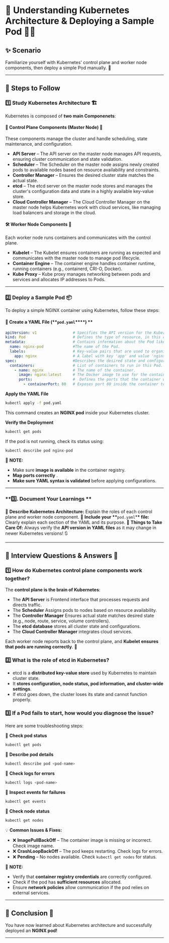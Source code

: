 # **🚀 Understanding Kubernetes Architecture & Deploying a Sample Pod 🚀💡**

## **✨ Scenario**

Familiarize yourself with Kubernetes' control plane and worker node components, then deploy a simple Pod manually.  🎉

---

## **🔹 Steps to Follow**

### **1️⃣ Study Kubernetes Architecture 🏗️**

Kubernetes is composed of **two main Componenets**:

#### **🧠 Control Plane Components (Master Node) 🧩**

These components manage the cluster and handle scheduling, state maintenance, and configuration.

- **API Server**  – The API server on the master node manages API requests, ensuring cluster communication and state validation.
- **Scheduler** – The Scheduler on the master node assigns newly created pods to available nodes based on resource availability and constraints.
- **Controller Manager** – Ensures the desired cluster state matches the actual state.
- **etcd** – The etcd server on the master node stores and manages the cluster's configuration data and state in a highly available key-value store.
- **Cloud Controller Manager** – The Cloud Controller Manager on the master node helps Kubernetes work with cloud services, like managing load balancers and storage in the cloud.

#### **🛠️ Worker Node Components 🔧**

Each worker node runs containers and communicates with the control plane.

- **Kubelet** – The Kubelet ensures containers are running as expected and communicates with the master node to manage pod lifecycle.
- **Container Engine** – The container engine handles container runtime, running containers (e.g., containerd, CRI-O, Docker).
- **Kube Proxy** – Kube proxy manages networking between pods and services and allocates IP addresses to Pods.


---

### **2️⃣ Deploy a Sample Pod 📦**

To deploy a simple NGINX container using Kubernetes, follow these steps:

#### **📝 Create a YAML File (\*\***`pod.yaml`\***\*) **

```yaml                   
apiVersion: v1                # Specifies the API version for the Kubernetes object (v1 is used for basic resources like Pods).
kind: Pod                     # Defines the type of resource, in this case, a Pod. 
metadata:                     # Contains information about the Pod like its name and labels.
  name: nginx-pod             #The name of the Pod.
  labels:                     # Key-value pairs that are used to organize and select resources.
    app: nginx                # A label with key 'app' and value 'nginx' to identify the Pod.
spec:                         #Describes the desired state and configuration of the Pod.
  containers:                 # List of containers to run in this Pod.
    - name: nginx             # The name of the container.
      image: nginx:latest     # The Docker image to use for the container (nginx:latest).
      ports:                  #  Defines the ports that the container will expose.
        - containerPort: 80   # Exposes port 80 inside the container to handle HTTP traffic.
```

**Apply the YAML File**

```bash
kubectl apply -f pod.yaml
```

This command creates an **NGINX pod** inside your Kubernetes cluster.

**Verify the Deployment**

```bash
kubectl get pods
```

If the pod is not running, check its status using:

```bash
kubectl describe pod nginx-pod
```

📌 **NOTE:**

- Make sure **image is available** in the container registry.
- **Map ports correctly** .
- **Make sure YAML syntax is validated** before applying configurations.

---

### **3️⃣. Document Your Learnings **

📌 **Describe Kubernetes Architecture:** Explain the roles of each control plane and worker node component.
📌 **Include your \*\***`pod.yaml`\***\* file:** Clearly explain each section of the YAML and its purpose.
📌 **Things to Take Care Of:** Always verify the **API version in YAML files** as it may change in newer Kubernetes versions! 🔃

---

## **💬 Interview Questions & Answers 📡**

### **1️⃣ How do Kubernetes control plane components work together?**

The **control plane is the brain of Kubernetes**:

- The **API Server** is Frontend interface that processes requests and directs traffic.
- The **Scheduler** Assigns pods to nodes based on resource availability.
- The **Controller Manager** Ensures actual state matches desired state (e.g., node, route, service, volume controllers).
- The **etcd database** stores all cluster state and configurations.
- The **Cloud Controller Manager** integrates cloud services.

Each worker node reports back to the control plane, and **Kubelet ensures that pods are running correctly**. 🚀

### **2️⃣ What is the role of etcd in Kubernetes?**

- etcd is a **distributed key-value store** used by Kubernetes to maintain cluster state.
- It **stores configuration, node status, pod information, and cluster-wide settings**.
- If etcd goes down, the cluster loses its state and cannot function properly. 


### **3️⃣ If a Pod fails to start, how would you diagnose the issue?**

Here are some troubleshooting steps:

🔹 **Check pod status**

```bash
kubectl get pods
```

🔹 **Describe pod details**

```bash
kubectl describe pod <pod-name>
```

🔹 **Check logs for errors**

```bash
kubectl logs <pod-name>
```

🔹 **Inspect events for failures**

```bash
kubectl get events
```

🔹 **Check node status**

```bash
kubectl get nodes
```

💡 **Common Issues & Fixes:**

- ❌ **ImagePullBackOff** – The container image is missing or incorrect. Check image name.
- ❌ **CrashLoopBackOff** – The pod keeps restarting. Check logs for errors.
- ❌ **Pending** – No nodes available. Check `kubectl get nodes` for status.

📌 **NOTE:**

- Verify that **container registry credentials** are correctly configured.
- Check if the pod has **sufficient resources** allocated.
- Ensure **network policies** allow communication if the pod relies on external services.

---

## **🎯 Conclusion 🎉**

You have now learned about Kubernetes architecture and successfully deployed an **NGINX pod!** 


---